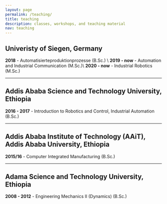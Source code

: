```yaml
---
layout: page
permalink: /teaching/
title: teaching
description: classes, workshops, and teaching material
nav: teaching
---
```


## Univeristy of Siegen, Germany

**2018** - Automatisierteproduktionprozesse (B.Sc.) \\
**2019 - now** -  Automation and Industrial Communication (M.Sc.)\\
**2020 - now** -  Industrial Robotics (M.Sc.)

---
## Addis Ababa Science and Technology University, Ethiopia

**2016 - 2017** - Introduction to Robotics and Control, Industrial Automation (B.Sc.) 

---
## Addis Ababa Institute of Technology (AAiT), Addis Ababa University, Ethiopia 

**2015/16** - Computer Integrated Manufacturing (B.Sc.) 

---
## Adama Science and Technology University, Ethiopia

**2008 - 2012** - Engineering Mechanics II (Dynamics) (B.Sc.)